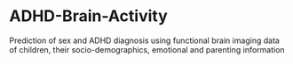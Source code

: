 # ADHD-Brain-Activity
Prediction of sex and ADHD diagnosis using functional brain imaging data of children, their socio-demographics, emotional and parenting information 
